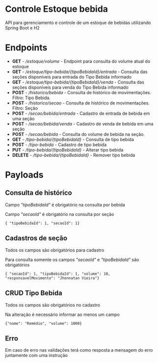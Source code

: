 # Controle Estoque bebida

API para gerenciamento e controle de um estoque de bebidas utilizando Spring Boot e H2

# Endpoints
* **GET** - */estoque/volume* - Endpoint para consulta do volume atual do estoque
* **GET** - */estoque/tipo-bebida/{tipoBebidaId}/entrada* - Consulta das seções disponíveis para entrada do Tipo Bebida informado
* **GET** - */estoque/tipo-bebida/{tipoBebidaId}/venda* - Consulta das seções disponíveis para venda do Tipo Bebida informado
* **POST** - */historico/bebida* - Consulta de histórico de movimentações. Filtro: Tipo Bebida.
* **POST** - */historico/secao* - Consulta de histórico de movimentações. Filtro: Seção
* **POST** - */secao/bebida/entrada* - Cadastro de entrada de bebida em uma seção
* **POST** - */secao/bebida/venda* - Cadastro de venda de bebida em uma seção
* **POST** - */secao/bebida* - Consulta do volume de bebida na seção.
* **GET** - */tipo-bebida/{tipoBebidaId}* - Consulta de tipo bebida
* **POST** - */tipo-bebida* - Cadastro de tipo bebida
* **PUT** - */tipo-bebida/{tipoBebidaId}* - Alterar tipo bebida
* **DELETE** - */tipo-bebida/{tipoBebidaId}* - Remover tipo bebida

# Payloads
## Consulta de histórico
Campo *"tipoBebidaId"* é obrigatório na consulta por bebida

Campo *"secaoId"* é obrigatório na consulta por seção

```{ "tipoBebidaId": 1, "secaoId": 1}```

## Cadastros de seção
Todos os campos são obrigatórios para cadastro

Para consulta somente os campos *"secaoId"* e *"tipoBebidaId"* são obrigatórios

```{ "secaoId": 1, "tipoBebidaId": 1, "volume": 10, "responsavelMovimento": "Jhonnatan Vieira"}```

## CRUD Tipo Bebida
Todos os campos são obrigatórios no cadastro

Na alteração é necessário informar ao menos um campo

```{"nome": "Remédio", "volume": 1000}```

## Erro
Em caso de erro nas validações terá como resposta a mensagem do erro juntamente com uma instrução

